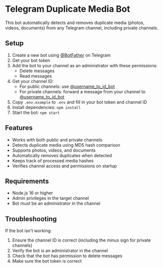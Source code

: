 # Telegram Duplicate Media Bot

This bot automatically detects and removes duplicate media (photos, videos, documents) from any Telegram channel, including private channels.

## Setup

1. Create a new bot using [@BotFather](https://t.me/botfather) on Telegram
2. Get your bot token
3. Add the bot to your channel as an administrator with these permissions:
   - Delete messages
   - Read messages
4. Get your channel ID:
   - For public channels: use [@username_to_id_bot](https://t.me/username_to_id_bot)
   - For private channels: forward a message from your channel to [@username_to_id_bot](https://t.me/username_to_id_bot)
5. Copy `.env.example` to `.env` and fill in your bot token and channel ID
6. Install dependencies: `npm install`
7. Start the bot: `npm start`

## Features

- Works with both public and private channels
- Detects duplicate media using MD5 hash comparison
- Supports photos, videos, and documents
- Automatically removes duplicates when detected
- Keeps track of processed media hashes
- Verifies channel access and permissions on startup

## Requirements

- Node.js 16 or higher
- Admin privileges in the target channel
- Bot must be an administrator in the channel

## Troubleshooting

If the bot isn't working:
1. Ensure the channel ID is correct (including the minus sign for private channels)
2. Verify the bot is an administrator in the channel
3. Check that the bot has permission to delete messages
4. Make sure the bot token is correct
